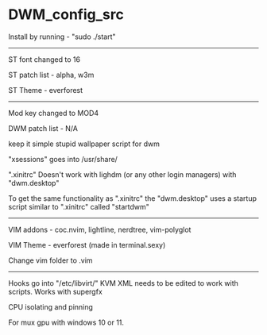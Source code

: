 # DWM_config_src

Install by running - "sudo ./start"

------------------------------------
ST font changed to 16  

ST patch list - alpha, w3m

ST Theme - everforest

------------------------------------
Mod key changed to MOD4  

DWM patch list - N/A

keep it simple stupid wallpaper script for dwm  

"xsessions" goes into /usr/share/

".xinitrc" Doesn't work with lighdm (or any other login managers) with "dwm.desktop"

To get the same functionality as ".xinitrc" the "dwm.desktop" uses a startup script similar to ".xinitrc" called "startdwm"

------------------------------------
VIM addons - coc.nvim, lightline, nerdtree, vim-polyglot

VIM Theme - everforest (made in terminal.sexy)

Change vim folder to .vim

------------------------------------
Hooks go into "/etc/libvirt/"
KVM XML needs to be edited to work with scripts. Works with supergfx

CPU isolating and pinning

For mux gpu with windows 10 or 11. 
